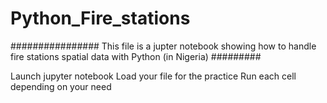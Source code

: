 # Python_Fire_stations
################  This file is a jupter notebook showing how to handle fire stations spatial data with Python (in Nigeria) #########

Launch jupyter notebook
Load your file for the practice 
Run each cell depending on your need 
